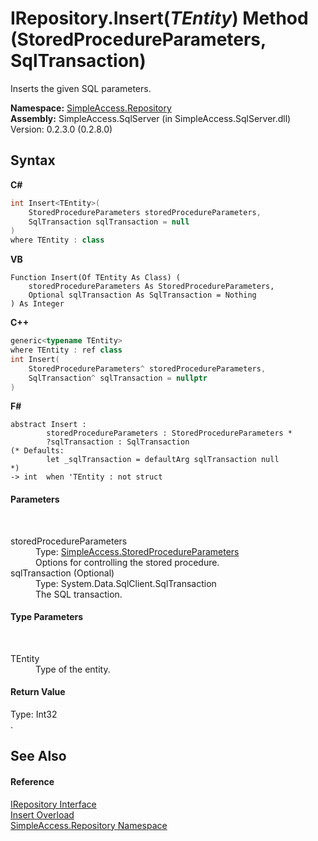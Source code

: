 # IRepository.Insert(*TEntity*) Method (StoredProcedureParameters, SqlTransaction)
 

Inserts the given SQL parameters.

**Namespace:**&nbsp;<a href="N_SimpleAccess_Repository">SimpleAccess.Repository</a><br />**Assembly:**&nbsp;SimpleAccess.SqlServer (in SimpleAccess.SqlServer.dll) Version: 0.2.3.0 (0.2.8.0)

## Syntax

**C#**<br />
``` C#
int Insert<TEntity>(
	StoredProcedureParameters storedProcedureParameters,
	SqlTransaction sqlTransaction = null
)
where TEntity : class

```

**VB**<br />
``` VB
Function Insert(Of TEntity As Class) ( 
	storedProcedureParameters As StoredProcedureParameters,
	Optional sqlTransaction As SqlTransaction = Nothing
) As Integer
```

**C++**<br />
``` C++
generic<typename TEntity>
where TEntity : ref class
int Insert(
	StoredProcedureParameters^ storedProcedureParameters, 
	SqlTransaction^ sqlTransaction = nullptr
)
```

**F#**<br />
``` F#
abstract Insert : 
        storedProcedureParameters : StoredProcedureParameters * 
        ?sqlTransaction : SqlTransaction 
(* Defaults:
        let _sqlTransaction = defaultArg sqlTransaction null
*)
-> int  when 'TEntity : not struct

```


#### Parameters
&nbsp;<dl><dt>storedProcedureParameters</dt><dd>Type: <a href="T_SimpleAccess_StoredProcedureParameters">SimpleAccess.StoredProcedureParameters</a><br />Options for controlling the stored procedure.</dd><dt>sqlTransaction (Optional)</dt><dd>Type: System.Data.SqlClient.SqlTransaction<br />The SQL transaction.</dd></dl>

#### Type Parameters
&nbsp;<dl><dt>TEntity</dt><dd>Type of the entity.</dd></dl>

#### Return Value
Type: Int32<br />.

## See Also


#### Reference
<a href="T_SimpleAccess_Repository_IRepository">IRepository Interface</a><br /><a href="Overload_SimpleAccess_Repository_IRepository_Insert">Insert Overload</a><br /><a href="N_SimpleAccess_Repository">SimpleAccess.Repository Namespace</a><br />